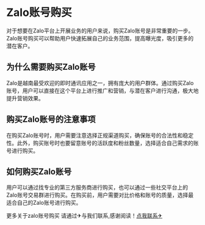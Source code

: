 # Zalo账号购买

对于想要在Zalo平台上开展业务的用户来说，购买Zalo账号是非常重要的一步。Zalo账号购买可以帮助用户快速拓展自己的业务范围，提高曝光度，吸引更多的潜在客户。

## 为什么需要购买Zalo账号

Zalo是越南最受欢迎的即时通讯应用之一，拥有庞大的用户群体。通过购买Zalo账号，用户可以直接在这个平台上进行推广和营销，与潜在客户进行沟通，极大地提升营销效果。

## 购买Zalo账号的注意事项

在购买Zalo账号时，用户需要注意选择正规渠道购买，确保账号的合法性和稳定性。此外，购买账号时也要留意账号的活跃度和粉丝数量，选择适合自己需求的账号进行购买。

## 如何购买Zalo账号

用户可以通过找专业的第三方服务商进行购买，也可以通过一些社交平台上的Zalo账号交易群进行购买。在购买前，用户需要对比价格和账号的质量，选择最适合自己的Zalo账号进行购买。

更多关于zalo账号购买 请通过✈与我们联系,感谢阅读！[点我联系✈](https://u.G208.com)